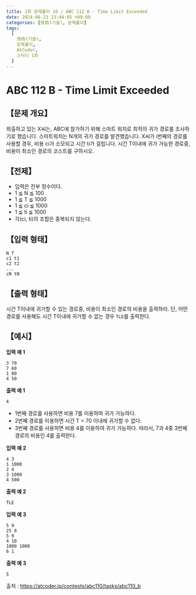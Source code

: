 ```yaml
---
title: 1회 문제풀이 10 / ABC 112 B - Time Limit Exceeded
date: 2024-06-23 23:44:05 +09:00
categories: [技術(기술), 문제풀이]
tags:
  [
    技術(기술),
    문제풀이,
    AtCoder,
    스터디 1회
  ]
---
```

# ABC 112 B - Time Limit Exceeded
## 【문제 개요】
외출하고 있는 X씨는, ABC에 참가하기 위해 스마트 워치로 최적의 귀가 경로를 조사하기로 했습니다.
스마트워치는 N개의 귀가 경로를 발견했습니다.
X씨가 i번째의 경로를 사용할 경우, 비용 ci가 소모되고 시간 ti가 걸립니다.
시간 T이내에 귀가 가능한 경로중, 비용이 최소인 경로의 코스트를 구하시오. 

## 【전제】
- 입력은 전부 정수이다.
- 1 ≦ N ≦ 100
- 1 ≦ T ≦ 1000
- 1 ≦ ci ≦ 1000
- 1 ≦ ti ≦ 1000
- 각(ci, ti)의 조합은 중복되지 않는다.

## 【입력 형태】
```
N T
c1 t1
c2 t2
...
cN tN
```

## 【출력 형태】
시간 T이내에 귀가할 수 있는 경로중, 비용이 최소인 경로의 비용을 출력하라.
단, 어떤 경로를 사용해도 시간 T이내에 귀가할 수 없는 경우 `TLE`를 출력한다.

## 【예시】

**입력 예 1**

```
3 70 
7 60 
1 80 
4 50
```

**출력 예 1**

```
4
```
- 1번째 경로를 사용하면 비용 7를 이용하여 귀가 가능하다.
- 2번째 경로를 이용하면 시간 T = 70 이내에 귀가할 수 없다.
- 3번째 경로를 사용하면 비용 4를 이용하여 귀가 가능하다.
따라서, 7과 4중 3번째 경로의 비용인 4를 출력한다.

**입력 예 2**

```
4 3
1 1000
2 4
3 1000
4 500
```

**출력 예 2**

```
TLE
```

**입력 예 3**

```
5 9
25 8
5 9
4 10
1000 1000
6 1
```

**출력 예 3**

```
5
```

출처 : <a href="https://atcoder.jp/contests/abc110/tasks/abc110_b">https://atcoder.jp/contests/abc110/tasks/abc110_b</a> 